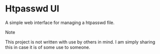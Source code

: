 # Htpasswd UI

A simple web interface for managing a htpasswd file.

> [!NOTE]
> This project is not written with use by others in mind. I am simply sharing this in case it is of some use to someone.

